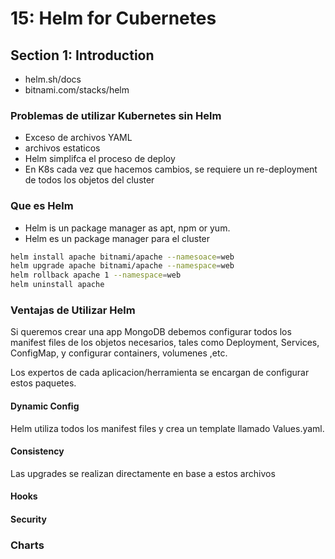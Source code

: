 # 15: Helm for Cubernetes

## Section 1: Introduction

- helm.sh/docs
- bitnami.com/stacks/helm

### Problemas de utilizar Kubernetes sin Helm

- Exceso de archivos YAML 
- archivos estaticos
- Helm simplifca el proceso de deploy
- En K8s cada vez que hacemos cambios, se requiere un re-deployment de todos los objetos del cluster

### Que es Helm

- Helm is un package manager as apt, npm or yum.
- Helm es un package manager para el cluster

```sh
helm install apache bitnami/apache --namesoace=web
helm upgrade apache bitnami/apache --namespace=web
helm rollback apache 1 --namespace=web
helm uninstall apache
```


### Ventajas de Utilizar Helm

Si queremos crear una app MongoDB debemos configurar todos los manifest files de los objetos necesarios, tales como Deployment, Services, ConfigMap, y configurar containers, volumenes ,etc.

Los expertos de cada aplicacion/herramienta se encargan de configurar estos paquetes.

#### Dynamic Config

Helm utiliza todos los manifest files y crea un template llamado Values.yaml.

#### Consistency

Las upgrades se realizan directamente en base a estos archivos 

#### Hooks 

#### Security

### Charts 

